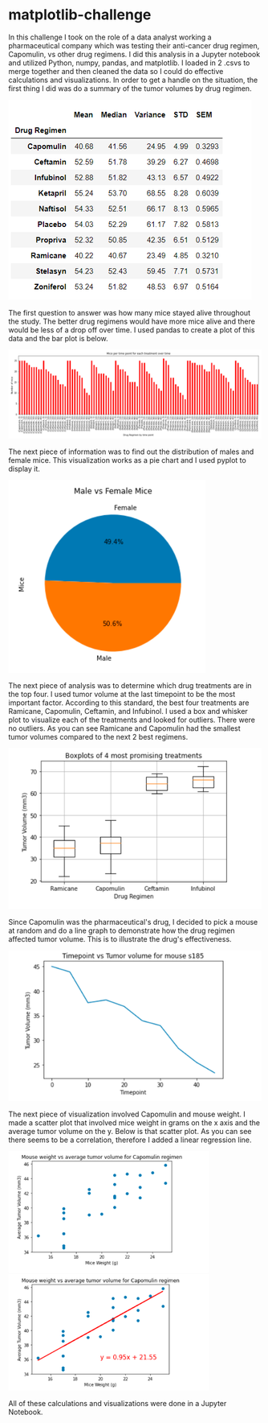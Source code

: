 # matplotlib-challenge

In this challenge I took on the role of a data analyst working a pharmaceutical company which was testing their anti-cancer drug regimen, Capomulin, vs other drug regimens. I did this analysis in a Jupyter notebook and utilized Python, numpy, pandas, and matplotlib. I loaded in 2 .csvs to merge together and then cleaned the data so I could do effective calculations and visualizations. In order to get a handle on the situation, the first thing I did was do a summary of the tumor volumes by drug regimen.

![reg_sum](/Images/regimen_summary.png)

The first question to answer was how many mice stayed alive throughout the study. The better drug regimens would have more mice alive and there would be less of a drop off over time. I used pandas to create a plot of this data and the bar plot is below. 

![mice_over_time](/Images/no_mice_over_time.png)

The next piece of information was to find out the distribution of males and female mice. This visualization works as a pie chart and I used pyplot to display it. 

![pie_chart](/Images/pie_chart.png)

The next piece of analysis was to determine which drug treatments are in the top four. I used tumor volume at the last timepoint to be the most important factor. According to this standard, the best four treatments are Ramicane, Capomulin, Ceftamin, and Infubinol. I used a box and whisker plot to visualize each of the treatments and looked for outliers. There were no outliers. As you can see Ramicane and Capomulin had the smallest tumor volumes compared to the next 2 best regimens.

![boxplot](/Images/boxplots.png)

Since Capomulin was the pharmaceutical's drug, I decided to pick a mouse at random and do a line graph to demonstrate how the drug regimen affected tumor volume. This is to illustrate the drug's effectiveness. 

![lineplot](/Images/lineplot.png)

The next piece of visualization involved Capomulin and mouse weight. I made a scatter plot that involved mice weight in grams on the x axis and the average tumor volume on the y. Below is that scatter plot. As you can see there seems to be a correlation, therefore I added a linear regression line. 

<img src="/Images/scatter.png" width="400"> <img src="/Images/lin_regress.png" width="400">

All of these calculations and visualizations were done in a Jupyter Notebook. 
